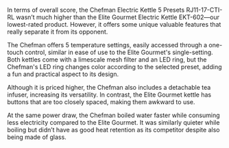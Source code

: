 In terms of overall score, the Chefman Electric Kettle 5 Presets RJ11-17-CTI-RL wasn’t much higher than the Elite Gourmet Electric Kettle EKT-602—our lowest-rated product. However, it offers some unique valuable features that really separate it from its opponent.

The Chefman offers 5 temperature settings, easily accessed through a one-touch control, similar in ease of use to the Elite Gourmet's single-setting. Both kettles come with a limescale mesh filter and an LED ring, but the Chefman's LED ring changes color according to the selected preset, adding a fun and practical aspect to its design.

Although it is priced higher, the Chefman also includes a detachable tea infuser, increasing its versatility. In contrast, the Elite Gourmet kettle has buttons that are too closely spaced, making them awkward to use.

At the same power draw, the Chefman boiled water faster while consuming less electricity compared to the Elite Gourmet. It was similarly quieter while boiling but didn’t have as good heat retention as its competitor despite also being made of glass.